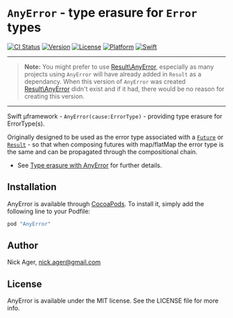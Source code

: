 # `AnyError` - type erasure for `Error` types

[![CI Status](http://img.shields.io/travis/NickAger/AnyError.svg?style=flat)](https://travis-ci.org/NickAger/AnyError)
[![Version](https://img.shields.io/cocoapods/v/AnyError.svg?style=flat)](http://cocoapods.org/pods/AnyError)
[![License](https://img.shields.io/cocoapods/l/AnyError.svg?style=flat)](http://cocoapods.org/pods/AnyError)
[![Platform](https://img.shields.io/cocoapods/p/AnyError.svg?style=flat)](http://cocoapods.org/pods/AnyError)
[![Swift][swift-badge]][swift-url]

---

> __Note:__ You might prefer to use [Result\AnyError](https://github.com/antitypical/Result/blob/master/Result/AnyError.swift), especially as many projects using `AnyError` will have already added in `Result` as a dependancy. When this version of `AnyError` was created [Result\AnyError](https://github.com/antitypical/Result/blob/master/Result/AnyError.swift) didn't exist and if it had, there would be no reason for creating this version.

---

Swift µframework - `AnyError(cause:ErrorType)` - providing type erasure for ErrorType(s).

Originally designed to be used as the error type associated with a [`Future`](https://github.com/Thomvis/BrightFutures) or [`Result`](https://github.com/antitypical/Result) - so that when composing futures with map/flatMap the error type is the same and can be propagated through the compositional chain.

* See [Type erasure with AnyError](http://nickager.com/blog/2016/03/07/AnyError) for further details.

## Installation

AnyError is available through [CocoaPods](http://cocoapods.org). To install
it, simply add the following line to your Podfile:

```ruby
pod "AnyError"
```

## Author

Nick Ager, nick.ager@gmail.com

## License

AnyError is available under the MIT license. See the LICENSE file for more info.

[swift-badge]: https://img.shields.io/badge/Swift-3.0-orange.svg?style=flat
[swift-url]: https://swift.org
